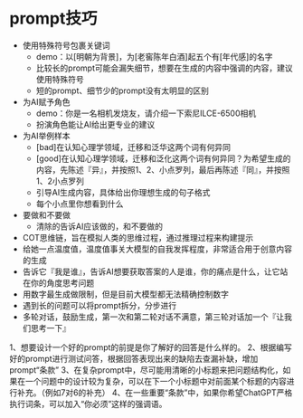 # prompt技巧

- 使用特殊符号包裹关键词
  - demo：以[明朝为背景]，为[老窖陈年白酒]起五个有[年代感]的名字
  - 比较长的prompt可能会漏失细节，想要在生成的内容中强调的内容，建议使用特殊符号
  - 短的prompt、细节少的prompt没有太明显的区别
- 为AI赋予角色
  - demo：你是一名相机发烧友，请介绍一下索尼ILCE-6500相机
  - 扮演角色能让AI给出更专业的建议
- 为AI举例样本
  - [bad]在认知心理学领域，迁移和泛华这两个词有何异同
  - [good]在认知心理学领域，迁移和泛化这两个词有何异同？为希望生成的内容，先陈述『异』，并按照1、2、小点罗列，最后再陈述『同』，并按照1、2小点罗列
  - 引导AI生成内容，具体给出你理想生成的句子格式
  - 每个小点里你想看到什么
- 要做和不要做
  - 清除的告诉AI应该做的，和不要做的
- COT思维链，旨在模拟人类的思维过程，通过推理过程来构建提示
- 给她一点温度值，温度值事关大模型的自我发挥程度，非常适合用于创意内容的生成
- 告诉它『我是谁』，告诉AI想要获取答案的人是谁，你的痛点是什么，让它站在你的角度思考问题
- 用数字最生成做限制，但是目前大模型都无法精确控制数字
- 遇到长的问题可以将prompt拆分，分步进行
- 多轮对话，鼓励生成，第一次和第二轮对话不满意，第三轮对话加一个『让我们思考一下』


1、想要设计一个好的prompt的前提是你了解好的回答是什么样的。
2、根据编写好的prompt进行测试问答，根据回答表现出来的缺陷去查漏补缺，增加prompt“条款”
3、在复杂prompt中，尽可能用清晰的小标题来把问题结构化，如果在一个问题中的设计较为复杂，可以在下一个小标题中对前面某个标题的内容进行补充。（例如7对6的补充）
4、在一些重要“条款”中，如果你希望ChatGPT严格执行词条，可以加入“你必须”这样的强调语。